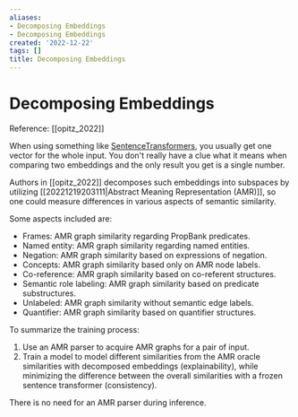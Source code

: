 ```yaml
---
aliases:
- Decomposing Embeddings
- Decomposing Embeddings
created: '2022-12-22'
tags: []
title: Decomposing Embeddings
---
```


# Decomposing Embeddings

Reference: [[opitz_2022]]

When using something like [SentenceTransformers](https://www.sbert.net/), you usually get one vector for the whole input. You don't really have a clue what it means when comparing two embeddings and the only result you get is a single number.

Authors in [[opitz_2022]] decomposes such embeddings into subspaces by utilizing [[20221219203111|Abstract Meaning Representation (AMR)]], so one could measure differences in various aspects of semantic similarity.

Some aspects included are:

- Frames: AMR graph similarity regarding PropBank predicates.
- Named entity: AMR graph similarity regarding named entities.
- Negation: AMR graph similarity based on expressions of negation.
- Concepts: AMR graph similarity based only on AMR node labels.
- Co-reference: AMR graph similarity based on co-referent structures.
- Semantic role labeling: AMR graph similarity based on predicate substructures.
- Unlabeled: AMR graph similarity without semantic edge labels.
- Quantifier: AMR graph similarity based on quantifier structures.

To summarize the training process:
1. Use an AMR parser to acquire AMR graphs for a pair of input.
2. Train a model to model different similarities from the AMR oracle similarities with decomposed embeddings (explainability), while minimizing the difference between the overall similarities with a frozen sentence transformer (consistency).

There is no need for an AMR parser during inference.